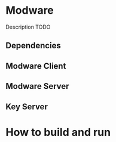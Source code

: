 # Modware
Description TODO
## Dependencies

## Modware Client

## Modware Server

## Key Server

# How to build and run
